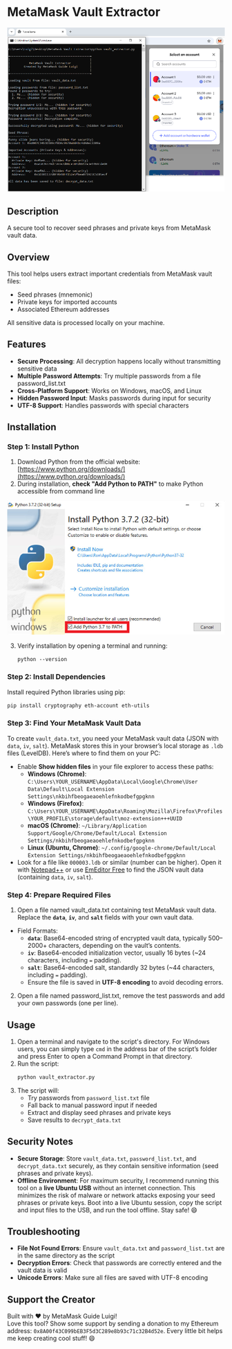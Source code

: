 # MetaMask Vault Extractor

![MetaMask Vault Extractor](images/screenshot.png)

## Description
A secure tool to recover seed phrases and private keys from MetaMask vault data.

## Overview

This tool helps users extract important credentials from MetaMask vault files:
- Seed phrases (mnemonic)
- Private keys for imported accounts
- Associated Ethereum addresses

All sensitive data is processed locally on your machine.

## Features

- **Secure Processing**: All decryption happens locally without transmitting sensitive data
- **Multiple Password Attempts**: Try multiple passwords from a file password_list.txt
- **Cross-Platform Support**: Works on Windows, macOS, and Linux
- **Hidden Password Input**: Masks passwords during input for security
- **UTF-8 Support**: Handles passwords with special characters

## Installation

### Step 1: Install Python
1. Download Python from the official website: [https://www.python.org/downloads/](https://www.python.org/downloads/)
2. During installation, **check "Add Python to PATH"** to make Python accessible from command line

![Add Python to PATH Image](images/python.png)

3. Verify installation by opening a terminal and running:
   ```
   python --version
   ```

### Step 2: Install Dependencies
Install required Python libraries using pip:

```bash
pip install cryptography eth-account eth-utils
```
### Step 3: Find Your MetaMask Vault Data

To create `vault_data.txt`, you need your MetaMask vault data (JSON with `data`, `iv`, `salt`). MetaMask stores this in your browser’s local storage as `.ldb` files (LevelDB). Here’s where to find them on your PC:

- Enable **Show hidden files** in your file explorer to access these paths:
  - **Windows (Chrome)**: `C:\Users\YOUR_USERNAME\AppData\Local\Google\Chrome\User Data\Default\Local Extension Settings\nkbihfbeogaeaoehlefnkodbefgpgknn`
  - **Windows (Firefox)**: `C:\Users\YOUR_USERNAME\AppData\Roaming\Mozilla\Firefox\Profiles\YOUR_PROFILE\storage\default\moz-extension+++UUID`
  - **macOS (Chrome)**: `~/Library/Application Support/Google/Chrome/Default/Local Extension Settings/nkbihfbeogaeaoehlefnkodbefgpgknn`
  - **Linux (Ubuntu, Chrome)**: `~/.config/google-chrome/Default/Local Extension Settings/nkbihfbeogaeaoehlefnkodbefgpgknn`
- Look for a file like `000003.ldb` or similar (number can be higher). Open it with <a href="https://notepad-plus-plus.org/downloads/" target="_blank" rel="noopener noreferrer">Notepad++</a> or use <a href="https://www.emeditor.com/" target="_blank" rel="noopener noreferrer">EmEditor Free</a> to find the JSON vault data (containing `data`, `iv`, `salt`).

### Step 4: Prepare Required Files
1. Open a file named vault_data.txt containing test MetaMask vault data.
Replace the **`data`**, **`iv`**, and **`salt`** fields with your own vault data.
- Field Formats:
     - **`data`**: Base64-encoded string of encrypted vault data, typically 500–2000+ characters, depending on the vault’s contents.
     - **`iv`**: Base64-encoded initialization vector, usually 16 bytes (~24 characters, including `=` padding).
     - **`salt`**: Base64-encoded salt, standardly 32 bytes (~44 characters, including `=` padding).
   - Ensure the file is saved in **UTF-8 encoding** to avoid decoding errors.
2. Open a file named password_list.txt, remove the test passwords and add your own passwords (one per line). 

## Usage
1. Open a terminal and navigate to the script's directory. For Windows users, you can simply type `cmd` in the address bar of the script’s folder and press Enter to open a Command Prompt in that directory.
2. Run the script:
   ```bash
   python vault_extractor.py
   ```
3. The script will:
   - Try passwords from `password_list.txt` file
   - Fall back to manual password input if needed
   - Extract and display seed phrases and private keys
   - Save results to `decrypt_data.txt`

## Security Notes

- **Secure Storage**: Store `vault_data.txt`, `password_list.txt`, and `decrypt_data.txt` securely, as they contain sensitive information (seed phrases and private keys).
- **Offline Environment**: For maximum security, I recommend running this tool on a **live Ubuntu USB** without an internet connection. This minimizes the risk of malware or network attacks exposing your seed phrases or private keys. Boot into a live Ubuntu session, copy the script and input files to the USB, and run the tool offline. Stay safe! 😄

## Troubleshooting

- **File Not Found Errors**: Ensure `vault_data.txt` and `password_list.txt` are in the same directory as the script
- **Decryption Errors**: Check that passwords are correctly entered and the vault data is valid
- **Unicode Errors**: Make sure all files are saved with UTF-8 encoding

## Support the Creator

Built with ❤️ by MetaMask Guide Luigi!  
Love this tool? Show some support by sending a donation to my Ethereum address: `0x8A00f43C099bEB3F5d3C289e8b93c71c32B4d52e`. 
Every little bit helps me keep creating cool stuff! 😄
